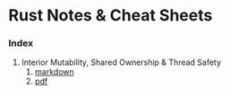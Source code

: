 # Rust Notes & Cheat Sheets

### Index
1) Interior Mutability, Shared Ownership & Thread Safety 
   1) [markdown](./01_interior_mut_shared_ownership_thread_safety.md) 
   2) [pdf](./01_interior_mut_shared_ownership_thread_safety.pdf) 